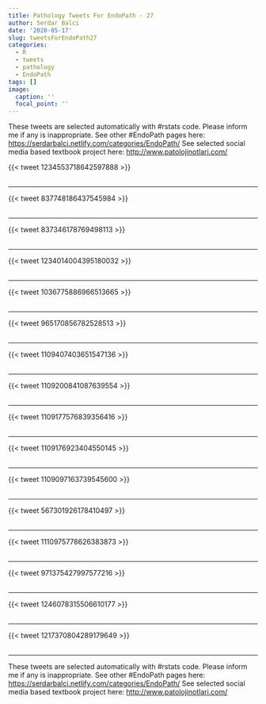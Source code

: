 ```yaml
---
title: Pathology Tweets For EndoPath - 27
author: Serdar Balci
date: '2020-05-17'
slug: tweetsForEndoPath27
categories:
  - R
  - tweets
  - pathology
  - EndoPath
tags: []
image:
  caption: ''
  focal_point: ''
---
```



These tweets are selected automatically with #rstats code. Please inform me if any is inappropriate.
See other #EndoPath pages here: https://serdarbalci.netlify.com/categories/EndoPath/ 
See selected social media based textbook project here: http://www.patolojinotlari.com/

{{< tweet 1234553718642597888 >}}
<br>
<br>
<hr>
{{< tweet 837748186437545984 >}}
<br>
<br>
<hr>
{{< tweet 837346178769498113 >}}
<br>
<br>
<hr>
{{< tweet 1234014004395180032 >}}
<br>
<br>
<hr>
{{< tweet 1036775886966513665 >}}
<br>
<br>
<hr>
{{< tweet 965170856782528513 >}}
<br>
<br>
<hr>
{{< tweet 1109407403651547136 >}}
<br>
<br>
<hr>
{{< tweet 1109200841087639554 >}}
<br>
<br>
<hr>
{{< tweet 1109177576839356416 >}}
<br>
<br>
<hr>
{{< tweet 1109176923404550145 >}}
<br>
<br>
<hr>
{{< tweet 1109097163739545600 >}}
<br>
<br>
<hr>
{{< tweet 567301926178410497 >}}
<br>
<br>
<hr>
{{< tweet 1110975778626383873 >}}
<br>
<br>
<hr>
{{< tweet 971375427997577216 >}}
<br>
<br>
<hr>
{{< tweet 1246078315506610177 >}}
<br>
<br>
<hr>
{{< tweet 1217370804289179649 >}}
<br>
<br>
<hr>


These tweets are selected automatically with #rstats code. Please inform me if any is inappropriate.
See other #EndoPath pages here: https://serdarbalci.netlify.com/categories/EndoPath/ 
See selected social media based textbook project here: http://www.patolojinotlari.com/
